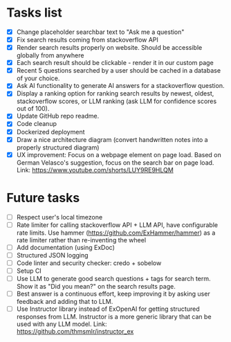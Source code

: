 # Tasks list

- [x] Change placeholder searchbar text to "Ask me a question"
- [x] Fix search results coming from stackoverflow API
- [x] Render search results properly on website. Should be accessible globally from anywhere
- [x] Each search result should be clickable - render it in our custom page
- [x] Recent 5 questions searched by a user should be cached in a database of your choice.
- [x] Ask AI functionality to generate AI answers for a stackoverflow question.
- [x] Display a ranking option for ranking search results by newest, oldest, stackoverflow scores, or LLM ranking (ask LLM for confidence scores out of 100).
- [x] Update GitHub repo readme.
- [x] Code cleanup
- [x] Dockerized deployment
- [x] Draw a nice architecture diagram (convert handwritten notes into a properly structured diagram)
- [x] UX improvement: Focus on a webpage element on page load. Based on German Velasco's suggestion, focus on the search bar on page load. Link: https://www.youtube.com/shorts/LUY9RE9HLQM

# Future tasks
- [ ] Respect user's local timezone
- [ ] Rate limiter for calling stackoverflow API + LLM API, have configurable rate limits. Use hammer (https://github.com/ExHammer/hammer) as a rate limiter rather than re-inventing the wheel
- [ ] Add documentation (using ExDoc)
- [ ] Structured JSON logging
- [ ] Code linter and security checker: credo + sobelow
- [ ] Setup CI
- [ ] Use LLM to generate good search questions + tags for search term. Show it as "Did you mean?" on the search results page.
- [ ] Best answer is a continuous effort, keep improving it by asking user feedback and adding that to LLM.
- [ ] Use Instructor library instead of ExOpenAI for getting structured responses from LLM. Instructor is a more generic library that can be used with any LLM model. Link: https://github.com/thmsmlr/instructor_ex